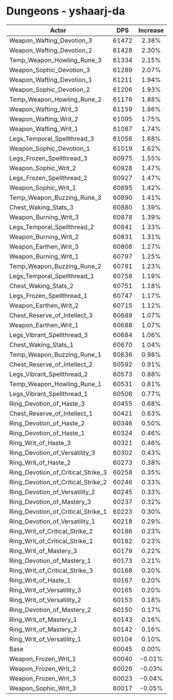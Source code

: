 # Dungeons - yshaarj-da
| Actor | DPS | Increase |
|---|:---:|:---:|
|Weapon_Wafting_Devotion_3|61472|2.38%|
|Weapon_Wafting_Devotion_2|61428|2.30%|
|Temp_Weapon_Howling_Rune_3|61334|2.15%|
|Weapon_Sophic_Devotion_3|61289|2.07%|
|Weapon_Wafting_Devotion_1|61211|1.94%|
|Weapon_Sophic_Devotion_2|61206|1.93%|
|Temp_Weapon_Howling_Rune_2|61176|1.88%|
|Weapon_Wafting_Writ_3|61159|1.86%|
|Weapon_Wafting_Writ_2|61095|1.75%|
|Weapon_Wafting_Writ_1|61087|1.74%|
|Legs_Temporal_Spellthread_3|61056|1.68%|
|Weapon_Sophic_Devotion_1|61019|1.62%|
|Legs_Frozen_Spellthread_3|60975|1.55%|
|Weapon_Sophic_Writ_2|60928|1.47%|
|Legs_Frozen_Spellthread_2|60927|1.47%|
|Weapon_Sophic_Writ_1|60895|1.42%|
|Temp_Weapon_Buzzing_Rune_3|60890|1.41%|
|Chest_Waking_Stats_3|60880|1.39%|
|Weapon_Burning_Writ_3|60878|1.39%|
|Legs_Temporal_Spellthread_2|60841|1.33%|
|Weapon_Burning_Writ_2|60831|1.31%|
|Weapon_Earthen_Writ_3|60808|1.27%|
|Weapon_Burning_Writ_1|60797|1.25%|
|Temp_Weapon_Buzzing_Rune_2|60781|1.23%|
|Legs_Temporal_Spellthread_1|60758|1.19%|
|Chest_Waking_Stats_2|60751|1.18%|
|Legs_Frozen_Spellthread_1|60747|1.17%|
|Weapon_Earthen_Writ_2|60715|1.12%|
|Chest_Reserve_of_Intellect_3|60689|1.07%|
|Weapon_Earthen_Writ_1|60688|1.07%|
|Legs_Vibrant_Spellthread_3|60684|1.06%|
|Chest_Waking_Stats_1|60670|1.04%|
|Temp_Weapon_Buzzing_Rune_1|60636|0.98%|
|Chest_Reserve_of_Intellect_2|60592|0.91%|
|Legs_Vibrant_Spellthread_2|60573|0.88%|
|Temp_Weapon_Howling_Rune_1|60531|0.81%|
|Legs_Vibrant_Spellthread_1|60508|0.77%|
|Ring_Devotion_of_Haste_3|60455|0.68%|
|Chest_Reserve_of_Intellect_1|60421|0.63%|
|Ring_Devotion_of_Haste_2|60346|0.50%|
|Ring_Devotion_of_Haste_1|60324|0.46%|
|Ring_Writ_of_Haste_3|60321|0.46%|
|Ring_Devotion_of_Versatility_3|60302|0.43%|
|Ring_Writ_of_Haste_2|60273|0.38%|
|Ring_Devotion_of_Critical_Strike_3|60258|0.35%|
|Ring_Devotion_of_Critical_Strike_2|60246|0.33%|
|Ring_Devotion_of_Versatility_2|60245|0.33%|
|Ring_Devotion_of_Mastery_3|60237|0.32%|
|Ring_Devotion_of_Critical_Strike_1|60223|0.30%|
|Ring_Devotion_of_Versatility_1|60218|0.29%|
|Ring_Writ_of_Critical_Strike_2|60186|0.23%|
|Ring_Writ_of_Critical_Strike_1|60182|0.23%|
|Ring_Writ_of_Mastery_3|60179|0.22%|
|Ring_Devotion_of_Mastery_1|60173|0.21%|
|Ring_Writ_of_Critical_Strike_3|60168|0.20%|
|Ring_Writ_of_Haste_1|60167|0.20%|
|Ring_Writ_of_Versatility_3|60165|0.20%|
|Ring_Writ_of_Versatility_2|60153|0.18%|
|Ring_Devotion_of_Mastery_2|60150|0.17%|
|Ring_Writ_of_Mastery_1|60143|0.16%|
|Ring_Writ_of_Mastery_2|60142|0.16%|
|Ring_Writ_of_Versatility_1|60104|0.10%|
|Base|60045|0.00%|
|Weapon_Frozen_Writ_1|60040|-0.01%|
|Weapon_Frozen_Writ_2|60026|-0.03%|
|Weapon_Frozen_Writ_3|60023|-0.04%|
|Weapon_Sophic_Writ_3|60017|-0.05%|
